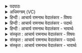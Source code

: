 <details><summary>पदपाठः</summary>

पा꣣वमानीः꣢। स्व꣣स्त्य꣡य꣢नीः। स्व꣣स्ति। अ꣡यनीः꣢꣯। सु꣣दु꣡घाः꣢। सु꣣। दु꣡घाः꣢꣯। हि। घृ꣣तश्चु꣡तः꣢। घृ꣣त। श्चु꣡तः꣢꣯। ऋ꣡षि꣢꣯भिः। स꣡म्भृ꣢꣯तः। सम्। भृ꣣तः। र꣡सः꣢꣯। ब्रा꣣ह्मणे꣡षु꣢। अ꣣मृ꣡त꣢म्। अ꣣। मृ꣡त꣢꣯म्। हि꣣त꣢म्। १३००।
</details>

<details><summary>अधिमन्त्रम् (VC)</summary>

- पवमानाध्येता
- पवित्र आङ्गिरसो वा वसिष्ठो वा उभौ वा
- अनुष्टुप्
- गान्धारः
</details>

<details><summary>हिन्दी : आचार्य रामनाथ वेदालंकार - विषयः</summary>

आगे फिर वेद के अध्ययन का ही फल वर्णित है।
</details>

<details><summary>हिन्दी : आचार्य रामनाथ वेदालंकार - पदार्थः</summary>

पदार्थान्वयभाषाः -  (पावमानीः) पवमान देवतावाली ऋचाएँ (हि) निश्चय ही (स्वस्त्ययनीः) कल्याण प्राप्त करानेवाली, (सुदुघाः) मधुर दूध देनेवाली और (घृतश्चुतः) घी चुआनेवाली होती हैं। इनके अध्ययन से (ऋषिभिः) वेदरहस्यवेत्ता ऋषिजन (रसः) आनन्द-रस को (संभृतः) आस्वादन करते हैं और (ब्राह्मणेषु) वेदपाठी ब्राह्मणों को (अमृतम्) दुःखमोक्षरूप अमृतत्व (हितम्) प्राप्त होता है ॥३॥ यहाँ ‘सुदुघाः’ और ‘घृतश्चुतः’ इन शब्दों के अर्थ से पावमानी ऋचाएँ दुधारू गायें हैं, यह व्यङ्ग्यार्थ निकलता है ॥३॥
</details>

<details><summary>हिन्दी : आचार्य रामनाथ वेदालंकार - भावार्थः</summary>

भावार्थभाषाः -  वेदों के अध्ययन से कर्मयोगी होकर लोग सब लौकिक और आध्यात्मिक सम्पदा प्राप्त कर लेते हैं ॥३॥
</details>

<details><summary>संस्कृत : आचार्य रामनाथ वेदालंकार - विषयः</summary>

अथ पुनरपि वेदाध्ययनस्यैव फलमाह।
</details>

<details><summary>संस्कृत : आचार्य रामनाथ वेदालंकार - पदार्थः</summary>

पदार्थान्वयभाषाः -  (पावमानीः) पावमान्यः पवमानदेवताका ऋचः (हि) निश्चयेन (स्वस्त्ययनीः) कल्याणप्रापिकाः, (सुदुघाः) मधुरदुग्धप्रदाः, (घृतश्चुतः) घृतस्राविण्यश्च भवन्ति। आसामध्ययनेन (ऋषिभिः) वेदरहस्यविद्भिः (रसः) आनन्दरसः (संभृतः) आस्वादितो भवति, (ब्राह्मणेषु) वेदपाठिषु विप्रेषु च (अमृतम्) दुःखमोक्षरूपम् अमृतत्वम् (हितम्) निहितं जायते ॥३॥ अत्र ‘सुदुघाः’, ‘घृतश्चुतः’ इत्यनेन पावमानीनामृचां धेनुत्वं व्यज्यते ॥३॥
</details>

<details><summary>संस्कृत : आचार्य रामनाथ वेदालंकार - भावार्थः</summary>

भावार्थभाषाः -  वेदाध्ययनेन कर्मयोगिनो भूत्वा जनाः सर्वामपि लौकिकीमाध्यात्मिकीं च सम्पदं लभन्ते ॥३॥
</details>